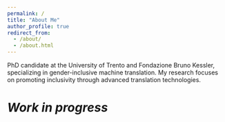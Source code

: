 ```yaml
---
permalink: /
title: "About Me"
author_profile: true
redirect_from: 
  - /about/
  - /about.html
---
```

PhD candidate at the University of Trento and Fondazione Bruno Kessler, specializing in 
gender-inclusive machine translation. 
My research focuses on promoting inclusivity through advanced translation technologies.

***Work in progress***
======
